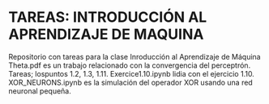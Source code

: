 # TAREAS: INTRODUCCIÓN AL APRENDIZAJE DE MAQUINA
Repositorio con tareas para la clase Inroducción al Aprendizaje de Máquina
Theta.pdf es un trabajo relacionado con la convergencia del perceptrón. Tareas; lospuntos 1.2, 1.3, 1.11. Exercice1.10.ipynb lidia con el ejercicio 1.10.
XOR_NEURONS.ipynb es la simulación del operador XOR usando una red neuronal pequeña.
